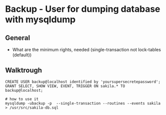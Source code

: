 # Backup - User for dumping database with mysqldump 

## General 

  * What are the minimum rights, needed (single-transaction not lock-tables (default))

## Walktrough 

```
CREATE USER backup@localhost identified by 'yoursupersecretepassword';
GRANT SELECT, SHOW VIEW, EVENT, TRIGGER ON sakila.* TO backup@localhost;
```

```
# how to use it
mysqldump -ubackup -p  --single-transaction --routines --events sakila > /usr/src/sakila-db.sql
```
